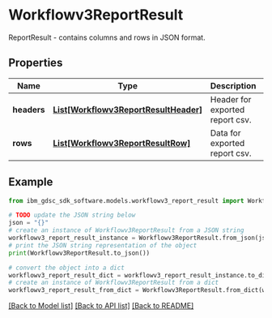 # Workflowv3ReportResult

ReportResult - contains columns and rows in JSON format.

## Properties

Name | Type | Description | Notes
------------ | ------------- | ------------- | -------------
**headers** | [**List[Workflowv3ReportResultHeader]**](Workflowv3ReportResultHeader.md) | Header for exported report csv. | [optional] 
**rows** | [**List[Workflowv3ReportResultRow]**](Workflowv3ReportResultRow.md) | Data for exported report csv. | [optional] 

## Example

```python
from ibm_gdsc_sdk_software.models.workflowv3_report_result import Workflowv3ReportResult

# TODO update the JSON string below
json = "{}"
# create an instance of Workflowv3ReportResult from a JSON string
workflowv3_report_result_instance = Workflowv3ReportResult.from_json(json)
# print the JSON string representation of the object
print(Workflowv3ReportResult.to_json())

# convert the object into a dict
workflowv3_report_result_dict = workflowv3_report_result_instance.to_dict()
# create an instance of Workflowv3ReportResult from a dict
workflowv3_report_result_from_dict = Workflowv3ReportResult.from_dict(workflowv3_report_result_dict)
```
[[Back to Model list]](../README.md#documentation-for-models) [[Back to API list]](../README.md#documentation-for-api-endpoints) [[Back to README]](../README.md)


